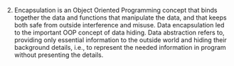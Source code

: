 2.	Encapsulation is an Object Oriented Programming concept that binds together the data and functions that manipulate the data, and that keeps both safe from outside interference and misuse. Data encapsulation led to the important OOP concept of data hiding.
Data abstraction refers to, providing only essential information to the outside world and hiding their background details, i.e., to represent the needed information in program without presenting the details.
